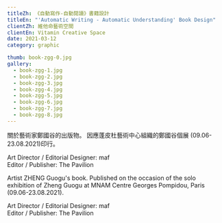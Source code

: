 ```yaml
---
titleZh: 《自動寫作-自動閱讀》書籍設計
titleEn: "'Automatic Writing - Automatic Understanding' Book Design"
clientZh: 維他命藝術空間
clientEn: Vitamin Creative Space
date: 2021-03-12
category: graphic

thumb: book-zgg-0.jpg
gallery:
  - book-zgg-1.jpg
  - book-zgg-2.jpg
  - book-zgg-3.jpg
  - book-zgg-4.jpg
  - book-zgg-5.jpg
  - book-zgg-6.jpg
  - book-zgg-7.jpg
  - book-zgg-8.jpg
---
```


關於藝術家鄭國谷的出版物。
因應蓬皮杜藝術中心組織的鄭國谷個展 (09.06-23.08.2021)印行。

Art Director / Editorial Designer: maf<br/>
Editor / Publisher: The Pavilion

<!-- lang -->

Artist ZHENG Guogu's book.
Published on the occasion of the solo exhibition of Zheng Guogu at MNAM Centre Georges Pompidou, Paris (09.06-23.08.2021).

Art Director / Editorial Designer: maf<br/>
Editor / Publisher: The Pavilion
